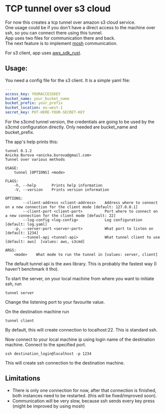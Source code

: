 # TCP tunnel over s3 cloud

For now this creates a tcp tunnel over amazon s3 cloud service.  
One usage could be if you don't have a direct access to the machine over ssh, so you can connect there using this tunnel.  
App uses two files for communication there and back.  
The next feature is to implement [mosh](https://mosh.org/) communication.  

For s3 client, app uses [aws_sdk_rust](https://github.com/lambdastackio/aws-sdk-rust).

## Usage:
You need a config file for the s3 client.
It is a simple yaml file:
``` yaml
---
access_key: YOURACCESSKEY
bucket_name: your_bucket_name
bucket_prefix: your_prefix
bucket_location: eu-west-1
secret_key: PUT-HERE-YOUR-SECRET-KEY
```

For the s3cmd tunnel version, the credentials are going to be used by the s3cmd configuration directly. Only needed are bucket_name and bucket_prefix.

The app's help prints this:

```
tunnel 0.1.2
Anicka Burova <anicka.burova@gmail.com>
Tunnel over various methods

USAGE:
    tunnel [OPTIONS] <mode>

FLAGS:
    -h, --help       Prints help information
    -V, --version    Prints version information

OPTIONS:
        --client-address <client-address>    Address where to connect on a new connection for the client mode [default: 127.0.0.1]
        --client-port <client-port>          Port where to connect on a new connection for the client mode [default: 22]
        --log-config <log-config>            Log configuration [default: log.yaml]
    -p, --server-port <server-port>          What port to listen on [default: 1234]
        --tunnel-api <tunnel-api>            What tunnel client to use [default: aws]  [values: aws, s3cmd]

ARGS:
    <mode>    What mode to run the tunnel in [values: server, client]
```

The default tunnel api is the aws library. This is probably the fastest way (I haven't benchmark it tho).   

To start the server, on your local machine from where you want to initiate ssh, run
```
tunnel server
```
Change the listening port to your favourite value.  

On the destination machine run
```
tunnel client
```
By default, this will create connection to localhost:22. This is standard ssh.

Now connect to your local machine ip using login name of the destination machine. Connect to the specified port. 
```
ssh destination_login@localhost -p 1234
```

This will create ssh connection to the destination machine.

## Limitations
* There is only one connection for now, after that connection is finished, both instances need to be restarted. (this will be fixed/improved soon).
* Communication will be very slow, because ssh sends every key press (might be improved by using mosh)
